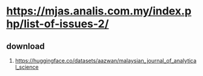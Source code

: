# https://mjas.analis.com.my/index.php/list-of-issues-2/

## download

1. https://huggingface.co/datasets/aazwan/malaysian_journal_of_analytical_science